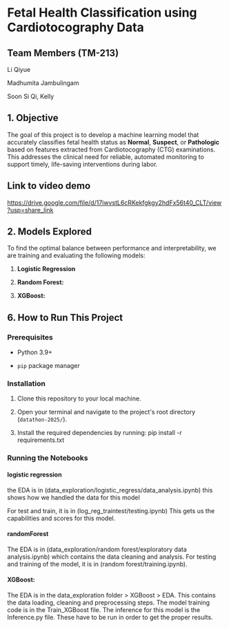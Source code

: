 # Fetal Health Classification using Cardiotocography Data

## Team Members (TM-213)

Li Qiyue

Madhumita Jambulingam

Soon Si Qi, Kelly

## 1. Objective

The goal of this project is to develop a machine learning model that accurately classifies fetal health status as **Normal**, **Suspect**, or **Pathologic** based on features extracted from Cardiotocography (CTG) examinations. This addresses the clinical need for reliable, automated monitoring to support timely, life-saving interventions during labor.

## Link to video demo
https://drive.google.com/file/d/17iwvstL6cRKekfgkgy2hdFx56t40_CLT/view?usp=share_link


## 2. Models Explored

To find the optimal balance between performance and interpretability, we are training and evaluating the following models:

1. **Logistic Regression**

2. **Random Forest:**
 
3. **XGBoost:** 

## 6. How to Run This Project

### Prerequisites

* Python 3.9+

* `pip` package manager

### Installation

1. Clone this repository to your local machine.

2. Open your terminal and navigate to the project's root directory (`datathon-2025/`).

3. Install the required dependencies by running:
pip install -r requirements.txt

### Running the Notebooks

#### logistic regression
the EDA is in (data_exploration/logistic_regress/data_analysis.ipynb)
this shows how we handled the data for this model 

For test and train, it is in (log_reg_traintest/testing.ipynb)
This gets us the capabilities and scores for this model.

#### randomForest
The EDA is in (data_exploration/random forest/exploratory data analysis.ipynb) which contains the data cleaning and analysis.
For testing and training of the model, it is in (random forest/training.ipynb).

#### XGBoost:
The EDA is in the data_exploration folder > XGBoost > EDA. This contains the data loading, cleaning and preprocessing steps. 
The model training code is in the Train_XGBoost file. 
The inference for this model is the Inference.py file. 
These have to be run in order to get the proper results. 









